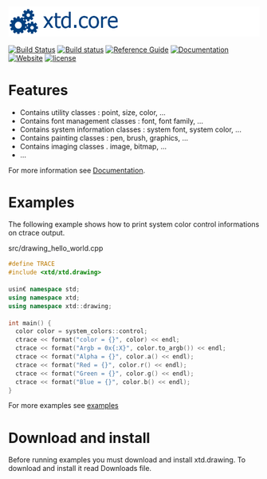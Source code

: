[![drawing](docs/pictures/header.png)](https://gammasoft71.wixsite.com/xtd-drawing)

[![Build Status](https://travis-ci.org/gammasoft71/xtd_drawing.svg?branch=master)](https://travis-ci.org/gammasoft71/xtd_drawing)
[![Build status](https://ci.appveyor.com/api/projects/status/mj2nrfvudaa9u4uu?svg=true)](https://ci.appveyor.com/project/gammasoft71/xtd-drawing)
[![Reference Guide](https://img.shields.io/badge/code-Reference_Guide-brightgreen.svg)](https://codedocs.xyz/gammasoft71/xtd_drawing/)
[![Documentation](https://img.shields.io/badge/wiki-Documentaions-brightgreen.svg)](./README.md)
[![Website](https://img.shields.io/badge/web-gammasoft-brightgreen.svg)](https://gammasoft71.wixsite.com/gammasoft)
[![license](https://img.shields.io/github/license/gammasoft71/xtd.drawing.svg)](LICENSE.md)
<!--- [![Download drawing](https://img.shields.io/sourceforge/dt/drawingpro.svg)](https://sourceforge.net/projects/drawingpro/files/latest/download) --->
<!--- [![GitHub top language](https://img.shields.io/github/languages/top/gammasoft71/xtd.drawing.svg)](README.md) --->
<!--- [![Windows](https://img.shields.io/badge/os-Windows-004080.svg)](README.md) --->
<!--- [![macOS](https://img.shields.io/badge/os-macOS-004080.svg)](README.md) --->
<!--- [![Linux](https://img.shields.io/badge/os-Linux-004080.svg)](README.md) --->
<!--- [![codecov](https://codecov.io/gh/gammasoft71/xtd.drawing/branch/master/graph/badge.svg)](https://codecov.io/gh/gammasoft71/xtd.drawing) --->


# Features

* Contains utility classes : point, size, color, ...
* Contains font management classes : font, font family, ...
* Contains system information classes : system font, system color, ...
* Contains painting classes : pen, brush, graphics, ...
* Contains imaging classes . image, bitmap, ...
* ...

For more information see [Documentation](docs).

# Examples

The following example shows how to print system color control informations on ctrace output.

src/drawing_hello_world.cpp

```c++
#define TRACE
#include <xtd/xtd.drawing>

usin€ namespace std;
using namespace xtd;
using namespace xtd::drawing;

int main() {
  color color = system_colors::control;
  ctrace << format("color = {}", color) << endl;
  ctrace << format("Argb = 0x{:X}", color.to_argb()) << endl;
  ctrace << format("Alpha = {}", color.a() << endl);
  ctrace << format("Red = {}", color.r() << endl);
  ctrace << format("Green = {}", color.g() << endl);
  ctrace << format("Blue = {}", color.b() << endl);
}

```

For more examples see [examples](examples)

# Download and install

Before running examples you must download and install xtd.drawing. To download and install it read Downloads file.


